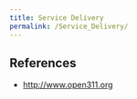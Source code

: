 ```yaml
---
title: Service Delivery
permalink: /Service_Delivery/
---
```


References
----------

-   <http://www.open311.org>
